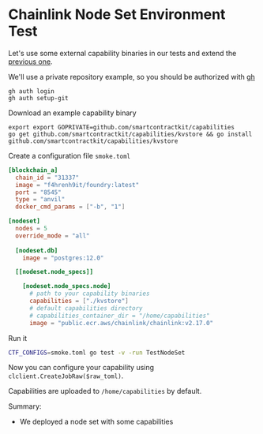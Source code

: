 # Chainlink Node Set Environment Test

Let's use some external capability binaries in our tests and extend the [previous one](nodeset_environment.md).

We'll use a private repository example, so you should be authorized with [gh]()
```
gh auth login
gh auth setup-git
```

Download an example capability binary
```
export export GOPRIVATE=github.com/smartcontractkit/capabilities
go get github.com/smartcontractkit/capabilities/kvstore && go install github.com/smartcontractkit/capabilities/kvstore 
```

Create a configuration file `smoke.toml`
```toml
[blockchain_a]
  chain_id = "31337"
  image = "f4hrenh9it/foundry:latest"
  port = "8545"
  type = "anvil"
  docker_cmd_params = ["-b", "1"]

[nodeset]
  nodes = 5
  override_mode = "all"
  
  [nodeset.db]
    image = "postgres:12.0"

  [[nodeset.node_specs]]

    [nodeset.node_specs.node]
      # path to your capability binaries
      capabilities = ["./kvstore"]
      # default capabilities directory
      # capabilities_container_dir = "/home/capabilities"
      image = "public.ecr.aws/chainlink/chainlink:v2.17.0"
```

Run it
```bash
CTF_CONFIGS=smoke.toml go test -v -run TestNodeSet
```

Now you can configure your capability using `clclient.CreateJobRaw($raw_toml)`.

Capabilities are uploaded to `/home/capabilities` by default.

Summary:
- We deployed a node set with some capabilities


